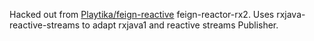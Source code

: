 Hacked out from [Playtika/feign-reactive](https://github.com/Playtika/feign-reactive) feign-reactor-rx2. Uses rxjava-reactive-streams
to adapt rxjava1 and reactive streams Publisher.

